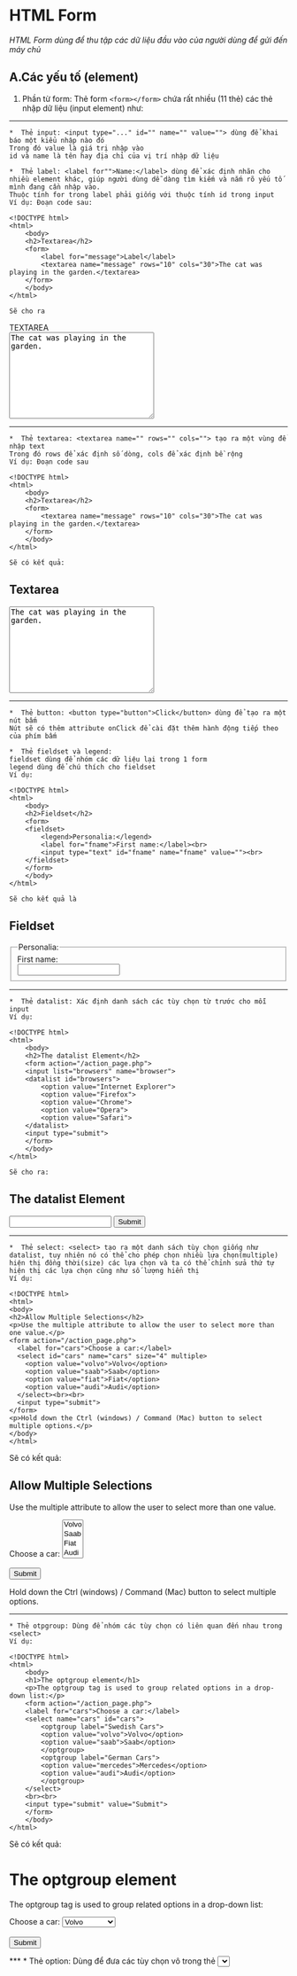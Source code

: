 # **HTML Form**
_HTML Form dùng để thu tập các dữ liệu đầu vào của người dùng để gửi đến máy chủ_
## A.Các yếu tố (element)
1. Phần từ form: Thẻ form `<form></form>` chứa rất nhiều (11 thẻ) các thẻ nhập dữ liệu (input element) như:
***
    *  Thẻ input: <input type="..." id="" name="" value=""> dùng để khai báo một kiểu nhập nào đó
    Trong đó value là giá trị nhập vào
    id và name là tên hay địa chỉ của vị trí nhập dữ liệu

    *  Thẻ label: <label for"">Name:</label> dùng để xác định nhãn cho nhiều element khác, giúp người dùng dễ dàng tìm kiếm và nắm rõ yếu tố mình đang cần nhập vào.
    Thuộc tính for trong label phải giống với thuộc tính id trong input
    Ví dụ: Đoạn code sau:
```
<!DOCTYPE html>
<html>
    <body>
    <h2>Textarea</h2>
    <form>
        <label for="message">Label</label>
        <textarea name="message" rows="10" cols="30">The cat was playing in the garden.</textarea>
    </form>
    </body>
</html>
```
    Sẽ cho ra
<!DOCTYPE html>
<html>
    <body>
    <form>
        <label for="message">TEXTAREA</label><br>
        <textarea name="message" rows="10" cols="30">The cat was playing in the garden.</textarea>
    </form>
    </body>
</html>

***
    *  Thẻ textarea: <textarea name="" rows="" cols=""> tạo ra một vùng để nhập text
    Trong đó rows để xác định số dòng, cols để xác định bề rộng
    Ví dụ: Đoạn code sau
```
<!DOCTYPE html>
<html>
    <body>
    <h2>Textarea</h2>
    <form>
        <textarea name="message" rows="10" cols="30">The cat was playing in the garden.</textarea>
    </form>
    </body>
</html>
```
    Sẽ có kết quả:
<!DOCTYPE html>
<html>
    <body>
    <h2>Textarea</h2>
    <form>
        <textarea name="message" rows="10" cols="30">The cat was playing in the garden.</textarea>
    </form>
    </body>
</html>

***
    *  Thẻ button: <button type="button">Click</button> dùng để tạo ra một nút bấm
    Nút sẽ có thêm attribute onClick để cài đặt thêm hành động tiếp theo của phím bấm

    *  Thẻ fieldset và legend: 
    fieldset dùng để nhóm các dữ liệu lại trong 1 form
    legend dùng để chú thích cho fieldset
    Ví dụ:
```
<!DOCTYPE html>
<html>
    <body>
    <h2>Fieldset</h2>
    <form>
    <fieldset>
        <legend>Personalia:</legend>
        <label for="fname">First name:</label><br>
        <input type="text" id="fname" name="fname" value=""><br>
    </fieldset>
    </form>
    </body>
</html>
```
    Sẽ cho kết quả là
<!DOCTYPE html>
<html>
<body>
<h2>Fieldset</h2>
<form>
  <fieldset>
    <legend>Personalia:</legend>
    <label for="fname">First name:</label><br>
    <input type="text" id="fname" name="fname" value=""><br>
  </fieldset>
</form>
</body>
</html>

***
    *  Thẻ datalist: Xác định danh sách các tùy chọn từ trước cho mỗi input
    Ví dụ:
```
<!DOCTYPE html>
<html>
    <body>
    <h2>The datalist Element</h2>
    <form action="/action_page.php">
    <input list="browsers" name="browser">
    <datalist id="browsers">
        <option value="Internet Explorer">
        <option value="Firefox">
        <option value="Chrome">
        <option value="Opera">
        <option value="Safari">
    </datalist>
    <input type="submit">
    </form>
    </body>
</html>
```
    Sẽ cho ra:
<!DOCTYPE html>
<html>
    <body>
    <h2>The datalist Element</h2>
    <form action="/action_page.php">
    <input list="browsers" name="browser">
    <datalist id="browsers">
        <option value="Internet Explorer">
        <option value="Firefox">
        <option value="Chrome">
        <option value="Opera">
        <option value="Safari">
    </datalist>
    <input type="submit">
    </form>
    </body>
</html>

***
    *  Thẻ select: <select> tạo ra một danh sách tùy chọn giống như datalist, tuy nhiên nó có thể cho phép chọn nhiều lựa chọn(multiple) hiện thị đồng thời(size) các lựa chọn và ta có thể chỉnh sửa thứ tự hiện thị các lựa chọn cũng như số lượng hiển thị
    Ví dụ:
```
<!DOCTYPE html>
<html>
<body>
<h2>Allow Multiple Selections</h2>
<p>Use the multiple attribute to allow the user to select more than one value.</p>
<form action="/action_page.php">
  <label for="cars">Choose a car:</label>
  <select id="cars" name="cars" size="4" multiple>
    <option value="volvo">Volvo</option>
    <option value="saab">Saab</option>
    <option value="fiat">Fiat</option>
    <option value="audi">Audi</option>
  </select><br><br>
  <input type="submit">
</form>
<p>Hold down the Ctrl (windows) / Command (Mac) button to select multiple options.</p>
</body>
</html>
```
Sẽ có kết quả:
<!DOCTYPE html>
<html>
<body>
<h2>Allow Multiple Selections</h2>
<p>Use the multiple attribute to allow the user to select more than one value.</p>
<form action="/action_page.php">
  <label for="cars">Choose a car:</label>
  <select id="cars" name="cars" size="4" multiple>
    <option value="volvo">Volvo</option>
    <option value="saab">Saab</option>
    <option value="fiat">Fiat</option>
    <option value="audi">Audi</option>
  </select><br><br>
  <input type="submit">
</form>
<p>Hold down the Ctrl (windows) / Command (Mac) button to select multiple options.</p>
</body>
</html>

***
    * Thẻ otpgroup: Dùng để nhóm các tùy chọn có liên quan đến nhau trong <select>
    Ví dụ:
```
<!DOCTYPE html>
<html>
    <body>
    <h1>The optgroup element</h1>
    <p>The optgroup tag is used to group related options in a drop-down list:</p>
    <form action="/action_page.php">
    <label for="cars">Choose a car:</label>
    <select name="cars" id="cars">
        <optgroup label="Swedish Cars">
        <option value="volvo">Volvo</option>
        <option value="saab">Saab</option>
        </optgroup>
        <optgroup label="German Cars">
        <option value="mercedes">Mercedes</option>
        <option value="audi">Audi</option>
        </optgroup>
    </select>
    <br><br>
    <input type="submit" value="Submit">
    </form>
    </body>
</html>
```
Sẽ có kết quả:
<!DOCTYPE html>
<html>
<body>
<h1>The optgroup element</h1>
<p>The optgroup tag is used to group related options in a drop-down list:</p>
<form action="/action_page.php">
  <label for="cars">Choose a car:</label>
  <select name="cars" id="cars">
    <optgroup label="Swedish Cars">
      <option value="volvo">Volvo</option>
      <option value="saab">Saab</option>
    </optgroup>
    <optgroup label="German Cars">
      <option value="mercedes">Mercedes</option>
      <option value="audi">Audi</option>
    </optgroup>
  </select>
  <br><br>
  <input type="submit" value="Submit">
</form>
</body>
</html>
*** 
    *  Thẻ option: Dùng để đưa các tùy chọn vô trong thẻ <select>, <datalist>, <otpgroup>
    Tham khảo các ví dụ ở trên

    *  Thẻ output: Hiện thị kết quả
    Ví dụ:
```
<!DOCTYPE html>
<html>
<body>

<h2>The output Element</h2>
<p>The output element represents the result of a calculation.</p>

<form action="/action_page.php"
oninput="x.value=parseInt(a.value)+parseInt(b.value)">
  0
  <input type="range" id="a" name="a" value="50">
  100 +
  <input type="number" id="b" name="b" value="50">
  =
  <output name="x" for="a b"></output>
  <br><br>
  <input type="submit">
</form>

<p><strong>Note:</strong> The output element is not supported in Edge prior version 13.</p>

</body>
</html>

```
Sẽ có kết quả
<!DOCTYPE html>
<html>
<body>

<h2>The output Element</h2>
<p>The output element represents the result of a calculation.</p>

<form action="/action_page.php"
oninput="x.value=parseInt(a.value)+parseInt(b.value)">
  0
  <input type="range" id="a" name="a" value="50">
  100 +
  <input type="number" id="b" name="b" value="50">
  =
  <output name="x" for="a b"></output>
  <br><br>
  <input type="submit">
</form>

<p><strong>Note:</strong> The output element is not supported in Edge prior version 13.</p>

</body>
</html>

***
2. Các dạng input (Input Type)
    *  Textfeild: <input type="text" id="" name="" value=""> dùng để khai báo một kiểu nhập dạng text trên 1 dòng
    Ví dụ: Đoạn code sau

``` 
<!DOCTYPE html>
<html>
    <body>
    <h2>Text input fields</h2>
    <form>
        <label for="firstname">First name:</label><br>
        <input type="text" id="fname" name="fname" value="John"><br>
        <label for="lname">Last name:</label><br>
        <input type="text" id="lname" name="lname" value="Doe">
    </form>
    </body>
</html>
```
Sẽ có kết quả:
<!DOCTYPE html>
<html>
    <body>
    <h2>Text input fields</h2>
    <form>
        <label for="firstname">First name:</label><br>
        <input type="text" id="fname" name="fname" value="John"><br>
        <label for="lname">Last name:</label><br>
        <input type="text" id="lname" name="lname" value="Doe">
    </form>
</body>
</html>

    *  Radio Button: <input type="radio"> khai báo một ô tick hình tròn, ngoài ra nó cũng có id, name và value như textfield ở trên
    Ví dụ: Đoạn code sau
```
<!DOCTYPE html>
<html>
<body>

<h2>Radio Buttons</h2>

<p>Hôm nay là thứ mấy:</p>

<form>
  <input type="radio" id="hai" name="day" value="Hai">
  <label for="hai">Hai</label><br>
  <input type="radio" id="ba" name="day" value="Ba">
  <label for="ba">Ba</label><br>
</form> 

</body>
</html>
```
Sẽ có kết quả là:
<!DOCTYPE html>
<html>
<body>

<h2>Radio Buttons</h2>

<p>Hôm nay là thứ mấy:</p>

<form>
  <input type="radio" id="hai" name="day" value="Hai">
  <label for="hai">Hai</label><br>
  <input type="radio" id="ba" name="day" value="Ba">
  <label for="ba">Ba</label><br>
</form> 

</body>
</html>

***
    *  Checkbox: <input type="checkbox"> khai báo 1 checkbox đơn giản, ngoài ra nó cũng có id, name và value như textfield ở trên.
    Về cơ bản Thẻ checkbox gần tương tự với radio button

***
    *  Submit: <input type="submit"> khai báo một nút submit đơn giản, ngoài ra nó có thêm value.
    Ví dụ: 
```
<!DOCTYPE html>
<html>
    <body>
    <h2>Submit Button</h2>
    <form>
      <input type="submit" value="Submit">
    </form>  
    </body>
</html>
```
Sẽ có kết quả:
<!DOCTYPE html>
<html>
    <body>
    <h2>Submit Button</h2>
    <form>
        <input type="submit" value="Submit">
    </form> 
    </body>
</html>

***
    *  Color: <input type="color" id="" name="" value="">  
    Dùng để chọn màu, mã màu sẽ được hiện ở value, tùy vào sự hộ trợ của từng trình duyệt mà bảng chọn màu sẽ được hiện thị
    *  Password: <input type="password" id="" name=""> - dùng để nhập password
    *  Reset: <input type="reset"> - tạo ra phím reset để đưa các giá trị về dạng mạc định
    *  Button: <input type="button" onclick="" value=""> - tạo ra một phím
    Nó tương đối giống với thẻ Button(<button type="button">) và nó cũng có thuộc tính onclick, tuy nhiên nó sẽ ko cần thẻ đóng và tên của button sẽ được để ở thuộc tính value
    *  Date: <input type="date" id="" name="">
    Dùng để chọn ngày, tháng, năm cho đầu vào, nó sẽ hiện thị ra một bảng lịch để chọn hoặc có thể điền trực tiếp
    Chúng ta có thể dùng thuộc tính min và max để giới hạn việc lựa chọn.
    Ví dụ:
```
<form>
  <label for="datemax">Enter a date before 1980-01-01:</label>
  <input type="date" id="datemax" name="datemax" max="1979-12-31"><br><br>
  <label for="datemin">Enter a date after 2000-01-01:</label>
  <input type="date" id="datemin" name="datemin" min="2000-01-02">
</form>
```
    Kiểu date sẽ ko hỗ trợ trên Interne Explore 11 hoặc Safari 14.1
    *  Datetime-local: <input type="datetime-local>
    Hộ trợ ngày và giờ 
    Ví dụ:
```
<!DOCTYPE html>
<html>
<body>
<h2>Local Date Field</h2>
<form>
  <input type="datetime-local" id="dayandtime" name="dayandtime">
  <input type="submit" value="Submit">
</form>
</body>
</html>
```
Kết quả:
<!DOCTYPE html>
<html>
<body>
<h2>Local Date Field</h2>
<form>
  <input type="datetime-local" id="dayandtime" name="dayandtime">
  <input type="submit" value="Submit">
</form>
</body>
</html>

***
    *  Email: <input type="email" id="" name="">
    Dùng để nhập email
    Tùy vào sự hộ trợ của trình duyệt mà email được lưu từ trước sẽ được ghi nhớ và hiện lên gợi ý và tự động xác thực khi bạn gửi đi, một số điện thoại sẽ tự động thêm đuôi .com vào bàn phím.
    *  File: <input type="file" id="" name=""> 
    Sẽ tạo ra nút "Duyệt" để tải ảnh từ thiết bị lên web
    *  Hidden: <input type="hidden" id="" name="" value="">
    Dữ liệu ẩn, người dùng ko nhìn thấy, tuy nhiên người dùng có thể thấy nếu mở mã nguồn của web
    *  Month: <input type="month" id="" name="">
    Dùng để chọn tháng và năm
    *  Number: <input type="number" id="" name="">
    Dùng để định dạng kiểu nhập chỉ có kiểu số
    Có thể dùng thuộc tính max và min để giới hạn số khi nhập
    *  Range: <input type="range" id="" name="">
    Tạo ra một thanh trượt để điều chỉnh giá trị
    Phạm vi giá trị có thể được cài bởi thuộc tính max, min và step
    *  Search: <input type="search" id="" name="">
    Dùng để tạo ra thanh tìm kiếm
    *  Tel: <input type="tel" id="" name="">
    Dùng để nhập số điện thoại
    Có thể dùng thuộc tính pattern để định dạng dạng đúng của số điện thoại
    *  Time: <input type="time" id="" name="">
    Dùng để nhập thời gian
    *  Url: <input type="url" id="" name="">
    Dùng để nhập đường dẫn url
    Tùy thuộc vào hỗ trợ trình duyệt, trường URL có thể được tự động xác thực khi gửi.
    Một số điện thoại thông minh nhận ra loại URL và thêm ".com" vào bàn phím để khớp với đầu vào URL. 
    *  Week: <input type="week" id="" name="">
    Dùng để nhập tuần số mấy của năm
    * Image: <input type="image">
    Có thêm các thuộc tính của image như src, alt, width, height
    Dùng để hiển thị hình ảnh đã chọn để làm công cụ đầu vào như phím, giúp input thêm sinh động hơn

## B.Các thuộc tính (attribute)
1. Các thuộc tính của form<br>
Các thuộc tính sẽ được khai báo ngay trong thẻ mở form<br>
Ví dụ
```
<form action="/action_page.php" accept-charset="utf-8">
  <label for="fname">First name:</label>
  <input type="text" id="fname" name="fname"><br><br>
  <input type="submit" value="Submit">
</form>
```
    *  accept-charset
    Chỉ định dạng mã hóa kí tự khi gửi form đi
    *  action
    Chỉ định nơi gửi dữ liệu sau khi dữ liệu được gửi
    *  autocomplete
    Chỉ định tự động điền dựa vào dữ liệu đã từng điền trước đó, kiểu ghi nhớ dữ liệu
    autocomplete có thể định dạng on|off
    *  enctype
    Chỉ định việc mã hóa dữ liệu khi gửi đến máy chủ
    *  method
    Chỉ định dạng gửi đi của dữ liệu
    method="get"- dạng URL 
    method="post"- dạng HTTP
    Ghi chú trên GET:
        Thêm dữ liệu biểu mẫu vào URL theo cặp tên/giá trị
        Độ dài của một URL bị giới hạn (khoảng 3000 ký tự)
        Không bao giờ sử dụng GET để gửi dữ liệu nhạy cảm! (sẽ được hiển thị trong URL)
        Hữu ích cho việc gửi biểu mẫu mà người dùng muốn đánh dấu kết quả
        GET tốt hơn cho dữ liệu không an toàn, như chuỗi truy vấn trong Google
    Ghi chú trên POST:
        Thêm dữ liệu biểu mẫu bên trong nội dung yêu cầu HTTP (dữ liệu không được hiển thị trong URL)
        Không có giới hạn kích thước
        Không thể đánh dấu biểu mẫu gửi bằng POST
    *  name
    Chỉ định tên của form, dùng để tham chiếu đến các element trong JavaScript hoặc đến các biểu mẫu khác
    *  novalidate
    Là một dạng boolearn, dùng để chỉ định dữ liệu ko nên được xác nhận khi gửi
    *  rel
    Biểu thị mối quan hệ giữa tài liệu hiện tại và tài liệu được kết nối
    *  target
    Chỉ định cách hiển thị phản hổi của form
    Có 4 dạng:
    _blank: hiển thị trong cửa sổ hoặc tab mới
    _self: hiện thị luôn trong khung, chuyển đến luôn(dạng mạc định)
    _parent: hiện thị đến khung mẹ
    _top: hiện thị khung mới thay thế khung cũ

2. Các thuộc tính của input<br>
    *  value: chỉ định giá trị đầu vào
    *  readonly: chỉ định trường đầu vào chỉ đọc, ko thể sửa nhưng có thể bôi đen, copy...
    *  disable: chỉ định trường đầu vào bị vô hiệu hóa, ta ko thể thay đổi dữ liệu ở đó
    *  size: chỉ định size dữ liệu (dạng kí tự) của trường nhập vào dữ liệu
    có giá trị mạc định là 20
    *  maxlength: chỉ định số lượng ký tự tối đa được nhập
    *  min, max: chỉ định lượng tối thiểu hoặc tối đa cho dữ liệu đầu vào
    *  multiple: cho phép nhập nhiều hơn 1 giá trị trong 1 trường nhập, có hiệu lực với email và file
    *  pattern: dùng để định dạng một dữ liệu, dữ liệu sẽ được kiểm tra theo định dạng đó khi gửi đi (regex)
    *  placeholder: dùng để mô tả ngắn về giá trị nhập vào của dữ liệu (đưa ra một ví dụ có sẵn ở phần nhập)
    *  require: bắt buộc phải điền input này mới được gửi
    *  step: tạo ra khoảng phù hợp cho một trường đầu vào<br>
    Ví dụ:
<!DOCTYPE html>
<html>
<body>

<h1>The input step attribute</h1>
<form action="/action_page.php">
  <label for="points">Points:</label>
  <input type="number" id="points" name="points" step="3">
</form>
</body>
</html>

    *  autofocus: chỉ định con trỏ tự động trỏ tới phần nhập dữ liệu khi load lại trang
    *  width và height: định dạng chiều rộng và cao của ảnh

3. Các thuộc tính của Input form*
    *  formenctype: chỉ định cách dữ liệu được mã hóa, chỉ dùng cho dạng form có method="post"
    Thuộc tính này sẽ override thuộc tính enctype của form
    * formmethod: chỉ định phương pháp HTTP để gửi dữ liệu đến URL
    formmethod cũng có 2 cách gửi đõ là dạng formmethod="get" hoặc formmethod="post"
    Thuộc tính này override thuộc tính method của form
    * formtarget: chỉ định cách phản hổi sau khi dữ liệu được gửi
    Thuộc tính này override thuộc tính target
    * formnovalidate: tương tự novalidate của form
    Nó được override lên novalidate của form
